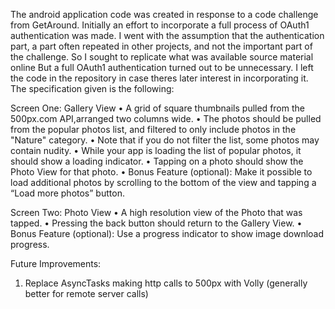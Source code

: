 The android application code was created in response to a code challenge from GetAround.
Initially an effort to incorporate a full process of OAuth1 authentication was made. I went with
the assumption that the authentication part, a part often repeated in other projects, and not the important
part of the challenge. So I sought to replicate what was available source material online
But a full OAuth1 authentication turned out to be unnecessary. I left the code in the repository
in case theres later interest in incorporating it.
The specification given is the following:

Screen One: Gallery View
• A grid of square thumbnails pulled from the 500px.com API,arranged two columns wide.
• The photos should be pulled from the popular photos list, and filtered to only include photos in the "Nature" category.
• Note that if you do not filter the list, some photos may contain nudity.
• While your app is loading the list of popular photos, it should show a loading indicator.
• Tapping on a photo should show the Photo View for that photo.
• Bonus Feature (optional): Make it possible to load additional
photos by scrolling to the bottom of the view and tapping a “Load more photos” button.

Screen Two: Photo View
• A high resolution view of the Photo that was tapped.
• Pressing the back button should return to the Gallery View.
• Bonus Feature (optional): Use a progress indicator to show
image download progress.

Future Improvements:
  1. Replace AsyncTasks making http calls to 500px with Volly (generally better for remote server calls)
